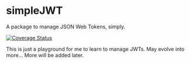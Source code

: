 # simpleJWT
A package to manage JSON Web Tokens, simply.

[![Coverage Status](https://coveralls.io/repos/github/RogerCreasy/simpleJWT/badge.svg?branch=master)](https://coveralls.io/github/RogerCreasy/simpleJWT?branch=master)

This is just a playground for me to learn to manage JWTs. May evolve into more...
More will be added later.
